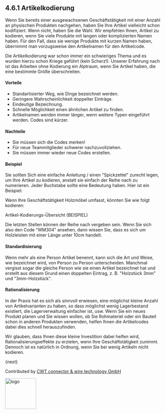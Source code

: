 ## 4.6.1 Artikelkodierung

Wenn Sie bereits einer ausgewachsenen Geschäftstätigkeit mit einer Anzahl an physischen Produkten nachgehen, haben Sie Ihre Artikel vielleicht schon kodifiziert. Wenn nicht, haben Sie die Wahl. Wir empfehlen Ihnen, Artikel zu kodieren, wenn Sie viele Produkte mit langen oder komplizierten Namen haben. Für den Fall, dass sie wenige Produkte mit kurzen Namen haben, übernimmt man vorzugsweise den Artikelnamen für den Artikelcode.

Die Artikelkodierung war schon immer ein schwieriges Thema und es wurden hierzu schon Kriege geführt (kein Scherz!). Unserer Erfahrung nach ist das Arbeiten ohne Kodierung ein Alptraum, wenn Sie Artikel haben, die eine bestimmte Größe überschreiten.

#### Vorteile

* Standartisierter Weg, wie Dinge bezeichnet werden.
* Geringere Wahrscheinlichkeit doppelter Einträge.
* Eindeutige Bezeichnung.
* Schnelle Möglichkeit einen ähnlichen Artikel zu finden.
* Artikelnamen werden immer länger, wenn weitere Typen eingeführt werden. Codes sind kürzer.

#### Nachteile

* Sie müssen sich die Codes merken!
* Für neue Teammitglieder schwerer nachzuvollziehen.
* Sie müssen immer wieder neue Codes erstellen.

#### Beispiel

Sie sollten Sich eine einfache Anleitung / einen "Spickzettel" zurecht legen, um Ihre Artikel zu kodieren, anstatt sie einfach der Reihe nach zu numerieren. Jeder Buchstabe sollte eine Bedeutung haben. Hier ist ein Beispiel:

Wenn Ihre Geschäftstätigkeit Holzmöbel umfasst, könnten Sie wie folgt kodieren:

Artikel-Kodierungs-Übersicht (BEISPIEL)

Die letzten Stellen können der Reihe nach vergeben sein. Wenn Sie sich also den Code "WM304" ansehen, dann wissen Sie, dass es sich um Holzleisten mit einer Länge unter 10cm handelt.

#### Standardisierung

Wenn mehr als eine Person Artikel benennt, kann sich die Art und Weise, wie bezeichnet wird, von Person zu Person unterscheiden. Manchmal vergisst sogar die gleiche Person wie sie einen Artikel bezeichnet hat und erstellt aus diesem Grund einen doppelten Eintrag, z. B. "Holzstück 3mm" und "3mm-Holzstück".

#### Rationalisierung

In der Praxis hat es sich als sinnvoll erwiesen, eine möglichst kleine Anzahl von Artikelvarianten zu haben, so dass möglichst wenig Lagerbestand existiert, die Lagerverwaltung einfacher ist, usw. Wenn Sie ein neues Produkt planen und Sie wissen wollen, ob Sie Rohmateriel oder ein Bauteil schon in anderen Produkten verwenden, helfen Ihnen die Artikelcodes dabei dies schnell herauszufinden.

Wir glauben, dass Ihnen diese kleine Investition dabei helfen wird, Rationalisierungseffekte zu erzielen, wenn Ihre Geschäftstätigkeit zunimmt. Dennoch ist es natürlich in Ordnung, wenn Sie bei wenig Artikeln nicht kodieren.

{next}

Contributed by <A HREF="http://www.cwt-kabel.de">CWT connector & wire technology GmbH</A>

<A HREF="http://www.cwt-kabel.de"><IMG alt="logo" src="http://www.cwt-assembly.com/sites/all/images/logo.png" height=100></A>
